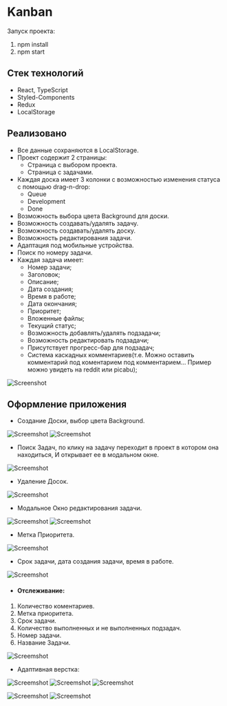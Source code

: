 # Kanban

Запуск проекта:
1. npm install
2. npm start

## Стек технологий

- React, TypeScript
- Styled-Components
- Redux
- LocalStorage

## Реализовано
- Все данные сохраняются в LocalStorage.
- Проект содержит 2 страницы:
    - Страница с выбором проекта.
    - Страница с задачами.
- Каждая доска имеет 3 колонки c возможностью изменения статуса с помощью drag-n-drop: 
    - Queue
    - Development
    - Done
- Возможность выбора цвета Background для доски.
- Возможность создавать/удалять задачу.
- Возможность создавать/удалять доску.
- Возможность редактирования задачи.
- Адаптация под мобильные устройства.
- Поиск по номеру задачи.
- Каждая задача имеет:
    - Номер задачи;
    - Заголовок;
    - Описание;
    - Дата создания;
    - Время в работе;
    - Дата окончания;
    - Приоритет;
    - Вложенные файлы;
    - Текущий статус;
    - Возможность добавлять/удалять подзадачи;
    - Возможность редактировать подзадачи;
    - Присутствует прогресс-бар для подзадач;
    - Система каскадных комментариев(т.е. Можно оставить комментарий под коментарием под комментарием...
      Пример можно увидеть на reddit или picabu);

![Screenshot](src/assets/img/imgReadme/screen1.png)

## Оформление приложения 

- Создание Доски, выбор цвета Background.

![Screemshot](src/assets/img/imgReadme/screen-2.png)
![Screemshot](src/assets/img/imgReadme/screen-3.png)

- Поиск Задач, по клику на задачу переходит в проект в котором она находиться, И открывает ее в модальном окне.

![Screemshot](src/assets/img/imgReadme/screen6.png)
 
- Удаление Досок.

![Screemshot](src/assets/img/imgReadme/screen7.png)

- Модальное Окно редактирования задачи.

![Screemshot](src/assets/img/imgReadme/screen10.png)
![Screemshot](src/assets/img/imgReadme/screen11.png)

- Метка Приоритета.

![Screemshot](src/assets/img/imgReadme/screen9.png)

- Срок задачи, дата создания задачи, время в работе.

![Screemshot](src/assets/img/imgReadme/screen8.png)

- #### Отслеживание:
1. Количество коментариев.
2. Метка приоритета.
3. Срок задачи.
4. Количество выполненных и не выполненных подзадач.
5. Номер задачи.
6. Название Задачи.

![Screemshot](src/assets/img/imgReadme/screen12.png)

- Адаптивная верстка:

![Screemshot](src/assets/img/imgReadme/screen5.png)
![Screemshot](src/assets/img/imgReadme/screen4.jpg)
![Screemshot](src/assets/img/imgReadme/screen13.png)

![Screemshot](src/assets/img/imgReadme/screen14.png)
![Screemshot](src/assets/img/imgReadme/screen15.png)
